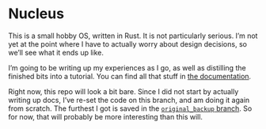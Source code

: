 # Nucleus

This is a small hobby OS, written in Rust. It is not particularly serious. I’m
not yet at the point where I have to actually worry about design decisions, so
we’ll see what it ends up like.

I’m going to be writing up my experiences as I go, as well as distilling the
finished bits into a tutorial. You can find all that stuff in [the documentation].

[the documentation]: http://steveklabnik.github.io/nucleus/

Right now, this repo will look a bit bare. Since I did not start by actually
writing up docs, I’ve re-set the code on this branch, and am doing it again
from scratch. The furthest I got is saved in the [`original_backup`
branch](https://github.com/steveklabnik/nucleus/tree/original_backup). So for
now, that will probably be more interesting than this will.

